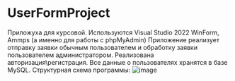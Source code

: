 # UserFormProject
Приложуха для курсовой. Используются Visual Studio 2022 WinForm, Ammps (а именно для работы с phpMyAdmin)
Приложение реализует отправку заявки обычным пользователем и обработку заявки пользователем администратором. Реализована авторизация\регистрация. Все данные о пользователях хранятся в базе MySQL.
Структурная схема программы:
![image](https://github.com/w1r2s/UserFormProject/assets/81357988/6262940b-832e-4b42-82e5-531729019959)
